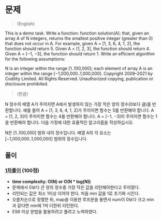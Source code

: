 # 문제
> (English)

This is a demo task.
Write a function:
function solution(A);
that, given an array A of N integers, returns the smallest positive integer (greater than 0) that does not occur in A.
For example, given A = [1, 3, 6, 4, 1, 2], the function should return 5.
Given A = [1, 2, 3], the function should return 4.
Given A = [−1, −3], the function should return 1.
Write an efficient algorithm for the following assumptions:

N is an integer within the range [1..100,000];
each element of array A is an integer within the range [−1,000,000..1,000,000].
Copyright 2009–2021 by Codility Limited. All Rights Reserved. Unauthorized copying, publication or disclosure prohibited.

> (한글)

N 정수의 배열 A가 주어지면 A에서 발생하지 않는 가장 작은 양의 정수(0보다 큼)를 반환합니다.
예를 들어 A = [1, 3, 6, 4, 1, 2]가 주어지면 함수는 5를 반환해야 합니다.
A = [1, 2, 3]이 주어지면 함수는 4를 반환해야 합니다.
A = [−1, −3]이 주어지면 함수는 1을 반환해야 합니다.
다음 가정에 대한 효율적인 알고리즘을 작성하십시오.

N은 [1..100,000] 범위 내의 정수입니다.
배열 A의 각 요소는 [−1,000,000..1,000,000] 범위의 정수입니다.

## 풀이
### [1차풀이](https://app.codility.com/demo/results/trainingA4HJM7-V73/) (100점)
- **time complexity: O(N) or O(N * log(N))** 
- 문제에서 0보다 큰 양의 정수중 가장 작은 값을 리턴해야한다고 주어졌다.
- 리턴되는 값은 최소 1이상 이어야 한다. 처음 min 값을 1로 초기화 시킨다.
- 오름차순으로 정렬한 뒤, map을 이용한 루프문을 돌면서 num이 0보다 크고 min과 같다면 min에 1씩 더한뒤 리턴한다.
- ES6 이상 문법을 활용하려고 풀려고 노력하였다.